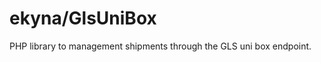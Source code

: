 ekyna/GlsUniBox
==============

PHP library to management shipments through the GLS uni box endpoint.
